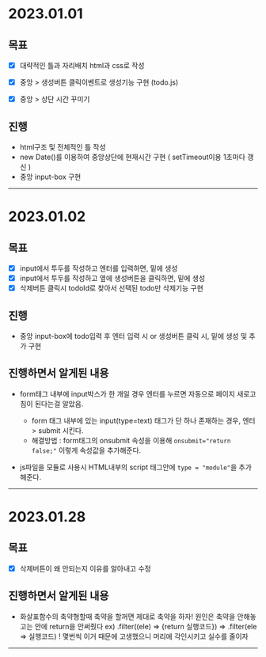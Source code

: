 # 2023.01.01

## 목표
- [x] 대략적인 틀과 자리배치 html과 css로 작성
- [x] 중앙 > 생성버튼 클릭이벤트로 생성기능 구현 (todo.js)
- [x] 중앙 > 상단 시간 꾸미기


## 진행
- html구조 및 전체적인 틀 작성
- new Date()를 이용하여 중앙상단에 현재시간 구현 ( setTimeout이용 1초마다 갱신 )
- 중앙 input-box 구현 

---

# 2023.01.02

## 목표
- [x] input에서 투두를 작성하고 엔터를 입력하면, 밑에 생성
- [x] input에서 투두를 작성하고 옆에 생성버튼을 클릭하면, 밑에 생성
- [x] 삭제버튼 클릭시 todoId로 찾아서 선택된 todo만 삭제기능 구현

## 진행
- 중앙 input-box에 todo입력 후 엔터 입력 시 or 생성버튼 클릭 시, 밑에 생성 및 추가 구현

## 진행하면서 알게된 내용
- form태그 내부에 input박스가 한 개일 경우 엔터를 누르면 자동으로 페이지 새로고침이 된다는걸 알았음.
  - form 태그 내부에 있는 input(type=text) 태그가 단 하나 존재하는 경우, 엔터 > submit 시킨다. 
  - 해결방법 : form태그의 onsubmit 속성을 이용해  `onsubmit="return false;"` 이렇게 속성값을 추가해준다.

- js파일을 모듈로 사용시 HTML내부의 script 태그안에 `type = "module"`을 추가해준다.

---

# 2023.01.28

## 목표
- [x] 삭제버튼이 왜 안되는지 이유를 알아내고 수정

## 진행하면서 알게된 내용
- 화살표함수의 축약형할때 축약을 할꺼면 제대로 축약을 하자! 원인은 
  축약을 안해놓고는 안에 return을 안써줬다 
  ex) .filter((ele) => {return 실행코드}) => .filter(ele => 실행코드)
  ! 몇번씩 이거 때문에 고생했으니 머리에 각인시키고 실수를 줄이자

---
